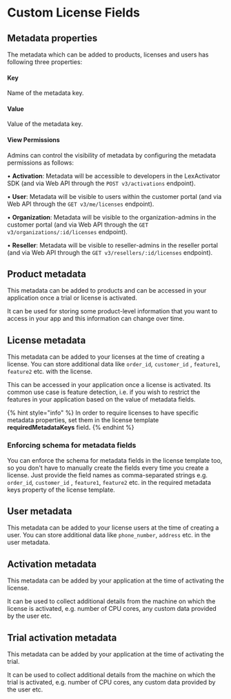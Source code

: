 # Custom License Fields

## Metadata properties

The metadata which can be added to products, licenses and users has following three properties:

#### Key

Name of the metadata key.

#### Value

Value of the metadata key.

#### View Permissions

Admins can control the visibility of metadata by configuring the metadata permissions as follows:

• **Activation**: Metadata will be accessible to developers in the LexActivator SDK (and via Web API through the `POST v3/activations` endpoint).

• **User**: Metadata will be visible to users within the customer portal (and via Web API through the `GET v3/me/licenses` endpoint).

• **Organization**: Metadata will be visible to the organization-admins in the customer portal (and via Web API through the `GET v3/organizations/:id/licenses` endpoint).

• **Reseller**: Metadata will be visible to reseller-admins in the reseller portal (and via Web API through the `GET v3/resellers/:id/licenses` endpoint).

## Product metadata

This metadata can be added to products and can be accessed in your application once a trial or license is activated.

It can be used for storing some product-level information that you want to access in your app and this information can change over time.

## License metadata

This metadata can be added to your licenses at the time of creating a license. You can store additional data like `order_id`_,_ `customer_id` , `feature1`, `feature2` et&#x63;_._ with the license.

This can be accessed in your application once a license is activated. Its common use case is feature detection, i.e. if you wish to restrict the features in your application based on the value of metadata fields.

{% hint style="info" %}
In order to require licenses to have specific metadata properties, set them in the license template **requiredMetadataKeys** fiel&#x64;**.**
{% endhint %}

### Enforcing schema for metadata fields

You can enforce the schema for metadata fields in the license template too, so you don't have to manually create the fields every time you create a license. Just provide the field names as comma-separated strings e.g. `order_id`_,_ `customer_id` , `feature1`, `feature2` etc. in the required metadata keys property of the license template.

## User metadata

This metadata can be added to your license users at the time of creating a user. You can store additional data like `phone_number`, `address` etc. in the user metadata.

## Activation metadata

This metadata can be added by your application at the time of activating the license.

It can be used to collect additional details from the machine on which the license is activated, e.g. number of CPU cores, any custom data provided by the user etc.

## Trial activation metadata

This metadata can be added by your application at the time of activating the trial.

It can be used to collect additional details from the machine on which the trial is activated, e.g. number of CPU cores, any custom data provided by the user etc.

